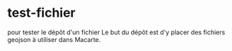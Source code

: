 # test-fichier
pour tester le dépôt d'un fichier
Le but du dépôt est d'y placer des fichiers geojson à utiliser dans Macarte.
